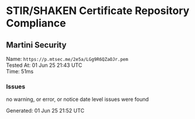 # STIR/SHAKEN Certificate Repository Compliance

## Martini Security

Name: `https://p.mtsec.me/2e5a/LGg9R6QZaOJr.pem`\
Tested At: 01 Jun 25 21:43 UTC\
Time: 51ms

### Issues

no warning, or error, or notice date level issues were found

Generated: 01 Jun 25 21:52 UTC